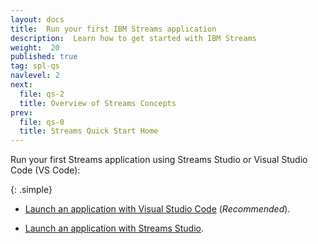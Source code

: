 ```yaml
---
layout: docs
title:  Run your first IBM Streams application
description:  Learn how to get started with IBM Streams
weight:  20
published: true
tag: spl-qs
navlevel: 2
next:
  file: qs-2
  title: Overview of Streams Concepts
prev:
  file: qs-0
  title: Streams Quick Start Home
---
```



Run your first Streams application using Streams Studio or Visual Studio Code (VS Code):

{: .simple}

- [Launch an application with Visual Studio Code](/streamsx.documentation/docs/spl/quick-start/qs-1b) (_Recommended_).

- [Launch an application with Streams Studio](/streamsx.documentation/docs/spl/quick-start/qs-1a).




